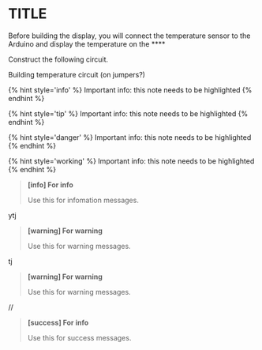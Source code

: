 # TITLE

Before building the display, you will connect the temperature sensor to the Arduino and display the temperature on the ****

Construct the following circuit.

Building temperature circuit \(on jumpers?\)

{% hint style='info' %}
Important info: this note needs to be highlighted
{% endhint %}

{% hint style='tip' %}
Important info: this note needs to be highlighted
{% endhint %}

{% hint style='danger' %}
Important info: this note needs to be highlighted
{% endhint %}

{% hint style='working' %}
Important info: this note needs to be highlighted
{% endhint %}



> **[info] For info**
>
> Use this for infomation messages.

ytj

> **[warning] For warning**
>
> Use this for warning messages.

tj

> **[warning] For warning**
>
> Use this for warning messages.

//

> **[success] For info**
>
> Use this for success messages.
